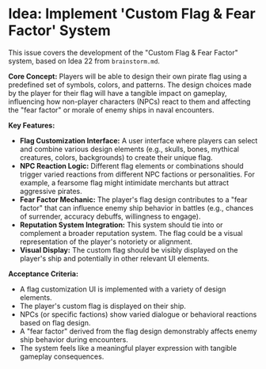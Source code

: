 # Idea: Implement 'Custom Flag & Fear Factor' System

This issue covers the development of the "Custom Flag & Fear Factor" system, based on Idea 22 from `brainstorm.md`.

**Core Concept:**
Players will be able to design their own pirate flag using a predefined set of symbols, colors, and patterns. The design choices made by the player for their flag will have a tangible impact on gameplay, influencing how non-player characters (NPCs) react to them and affecting the "fear factor" or morale of enemy ships in naval encounters.

**Key Features:**
*   **Flag Customization Interface:** A user interface where players can select and combine various design elements (e.g., skulls, bones, mythical creatures, colors, backgrounds) to create their unique flag.
*   **NPC Reaction Logic:** Different flag elements or combinations should trigger varied reactions from different NPC factions or personalities. For example, a fearsome flag might intimidate merchants but attract aggressive pirates.
*   **Fear Factor Mechanic:** The player's flag design contributes to a "fear factor" that can influence enemy ship behavior in battles (e.g., chances of surrender, accuracy debuffs, willingness to engage).
*   **Reputation System Integration:** This system should tie into or complement a broader reputation system. The flag could be a visual representation of the player's notoriety or alignment.
*   **Visual Display:** The custom flag should be visibly displayed on the player's ship and potentially in other relevant UI elements.

**Acceptance Criteria:**
*   A flag customization UI is implemented with a variety of design elements.
*   The player's custom flag is displayed on their ship.
*   NPCs (or specific factions) show varied dialogue or behavioral reactions based on flag design.
*   A "fear factor" derived from the flag design demonstrably affects enemy ship behavior during encounters.
*   The system feels like a meaningful player expression with tangible gameplay consequences.
